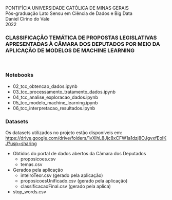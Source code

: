 PONTIFÍCIA UNIVERSIDADE CATÓLICA DE MINAS GERAIS
<br>Pós-graduação Lato Sensu em Ciência de Dados e Big Data
<br>Daniel Cirino do Vale
<br>2022

### CLASSIFICAÇÃO TEMÁTICA DE PROPOSTAS LEGISLATIVAS APRESENTADAS À CÂMARA DOS DEPUTADOS POR MEIO DA APLICAÇÃO DE MODELOS DE MACHINE LEARNING
<br>

### Notebooks
* 02_tcc_obtencao_dados.ipynb
* 03_tcc_processamento_tratamento_dados.ipynb
* 04_tcc_analise_exploracao_dados.ipynb
* 05_tcc_modelo_machine_learning.ipynb
* 06_tcc_interpretacao_resultados.ipynb

### Datasets
Os datasets utilizados no projeto estão disponíveis em:
https://drive.google.com/drive/folders/1vXlhL8Jjc8xCFW1a1dzj8OJgvxfEoIKJ?usp=sharing
<br>
* Obtidos do portal de dados abertos da Câmara dos Deputados
  * proposicoes.csv
  * temas.csv
* Gerados pela aplicação
  * inteiroTeor.csv (gerado pela aplicação)
  * proposicoesUnificado.csv (gerado pela aplicação)
  * classificacaoFinal.csv (gerado pela aplica)
* stop_words.csv